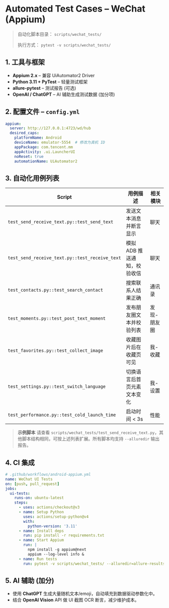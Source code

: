 # Automated Test Cases – WeChat (Appium)

> 自动化脚本目录： `scripts/wechat_tests/`
>
> 执行方式： `pytest -v scripts/wechat_tests/`

## 1. 工具与框架
* **Appium 2.x**  – 兼容 UiAutomator2 Driver
* **Python 3.11 + PyTest** – 轻量测试框架
* **allure-pytest** – 测试报告 (可选)
* **OpenAI / ChatGPT** – AI 辅助生成测试数据 (加分项)

## 2. 配置文件 – `config.yml`
```yaml
appium:
  server: http://127.0.0.1:4723/wd/hub
  desired_caps:
    platformName: Android
    deviceName: emulator-5554  # 修改为真机 ID
    appPackage: com.tencent.mm
    appActivity: .ui.LauncherUI
    noReset: true
    automationName: UiAutomator2
```

## 3. 自动化用例列表
| Script | 用例描述 | 相关模块 |
| ------ | -------- | -------- |
| `test_send_receive_text.py::test_send_text` | 发送文本消息并断言显示 | 聊天 |
| `test_send_receive_text.py::test_receive_text` | 模拟 ADB 推送通知，校验收信 | 聊天 |
| `test_contacts.py::test_search_contact` | 搜索联系人结果正确 | 通讯录 |
| `test_moments.py::test_post_text_moment` | 发布朋友圈文本并校验列表 | 发现-朋友圈 |
| `test_favorites.py::test_collect_image` | 收藏图片后在收藏页可见 | 我-收藏 |
| `test_settings.py::test_switch_language` | 切换语言后首页元素文本变化 | 我-设置 |
| `test_performance.py::test_cold_launch_time` | 启动时间 < 3s | 性能 |

> **示例脚本** 请查看 `scripts/wechat_tests/test_send_receive_text.py`，其他脚本结构相同，可按上述列表扩展。所有脚本均支持 `--alluredir` 输出报告。

## 4. CI 集成
```yaml
# .github/workflows/android-appium.yml
name: WeChat UI Tests
on: [push, pull_request]
jobs:
  ui-tests:
    runs-on: ubuntu-latest
    steps:
      - uses: actions/checkout@v3
      - name: Setup Python
        uses: actions/setup-python@v4
        with:
          python-version: '3.11'
      - name: Install deps
        run: pip install -r requirements.txt
      - name: Start Appium
        run: |
          npm install -g appium@next
          appium --log-level info &
      - name: Run tests
        run: pytest -v scripts/wechat_tests/ --alluredir=allure-results
```

## 5. AI 辅助 (加分)
* 使用 **ChatGPT** 生成大量随机文本/emoji，自动填充到数据驱动参数化中。
* 结合 **OpenAI Vision** API 做 UI 截图 OCR 断言，减少维护成本。